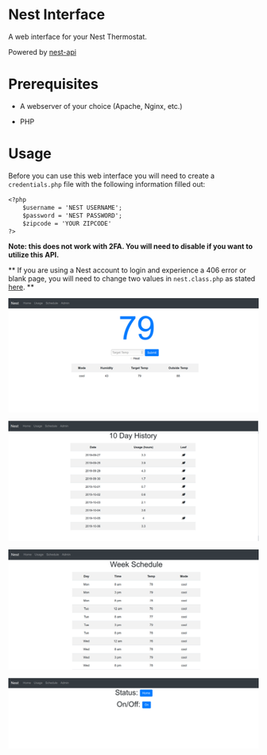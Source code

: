 # Nest Interface

A web interface for your Nest Thermostat. 

Powered by [nest-api](https://github.com/gboudreau/nest-api)

# Prerequisites 

- A webserver of your choice (Apache, Nginx, etc.)

- PHP

# Usage

Before you can use this web interface you will need to create a `credentials.php` file with the following information filled out:


```
<?php
    $username = 'NEST USERNAME';
    $password = 'NEST PASSWORD';
    $zipcode = 'YOUR ZIPCODE'
?>
```

**Note: this does not work with 2FA. You will need to disable if you want to utilize this API.**

** If you are using a Nest account to login and experience a 406 error or blank page, you will need to change two values in `nest.class.php` as stated [here](https://github.com/gboudreau/nest-api/issues/98#issuecomment-553724561). ** 

![homepage](images/homepage.png)

![usage](images/usage.png)

![schedule](images/schedule.png)

![admin](images/admin.png)
